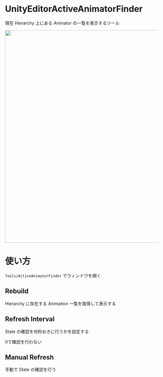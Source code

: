 # UnityEditorActiveAnimatorFinder

現在 Hierarchy 上にある Animator の一覧を表示するツール

<img src="https://github.com/yayorozu/ImageUploader/blob/master/ActiveAnimatorFinder/Top.png" width="700">

# 使い方

`Tools/ActiveAnimatorFinder` でウィンドウを開く

## Rebuild
Hierarchy に存在する Animation 一覧を取得して表示する

## Refresh Interval

State の確認を何秒おきに行うかを設定する

0で確認を行わない

## Manual Refresh

手動で State の確認を行う

